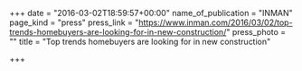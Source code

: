 +++
date = "2016-03-02T18:59:57+00:00"
name_of_publication = "INMAN"
page_kind = "press"
press_link = "https://www.inman.com/2016/03/02/top-trends-homebuyers-are-looking-for-in-new-construction/"
press_photo = ""
title = "Top trends homebuyers are looking for in new construction"

+++